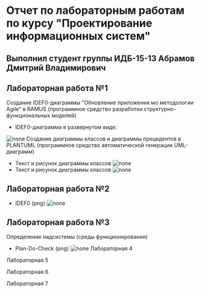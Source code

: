 # Отчет по лабораторным работам по курсу "Проектирование информационных систем"
## Выполнил студент группы ИДБ-15-13 Абрамов Дмитрий Владимирович
## Лабораторная работа №1
Создание IDEF0-диаграммы "Обновление приложения мо методологии Agile" в RAMUS (программное средство разработки структурно-функциональных моделей)
* IDEF0-диаграмма в развернутом виде:

![none](https://github.com/Stankin-Abramov/IDB-15-13.Abramov/blob/master/1%20%D1%81%D0%BA%D1%80%D0%B8%D0%BD.png)
 Создание диаграммы классов и диаграммы прецедентов в PLANTUML (программное средство автоматической генерации UML-диаграмм)
* Текст и рисунок диаграммы классов 
![none](https://github.com/Stankin-Abramov/IDB-15-13.Abramov/blob/master/5%20%D1%81%D0%BA%D1%80%D0%B8%D0%BD.png)
* Текст и рисунок диаграммы классов 
![none](https://github.com/Stankin-Abramov/IDB-15-13.Abramov/blob/master/4%20%D1%81%D0%BA%D1%80%D0%B8%D0%BD.png)

## Лабораторная работа №2
* IDEF0 (png) 
![none](https://github.com/Stankin-Abramov/IDB-15-13.Abramov/blob/master/2%20%D1%81%D0%BA%D1%80%D0%B8%D0%BD.png)
## Лабораторная работа №3
Определение надсистемы (среды функционирования) 
* Plan-Do-Check (png) 
![none](https://github.com/Stankin-Abramov/IDB-15-13.Abramov/blob/master/3%20%D1%81%D0%BA%D1%80%D0%B8%D0%BD.png)
Лабораторная 4

Лабораторная 5

Лабораторная 6

Лабораторная 7
